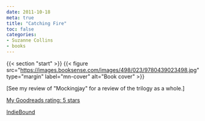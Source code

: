 ```yaml
---
date: 2011-10-18
meta: true
title: "Catching Fire"
toc: false
categories:
- Suzanne Collins
- books
---
```


{{< section "start" >}}
{{< figure src="https://images.booksense.com/images/498/023/9780439023498.jpg" type="margin" label="mn-cover" alt="Book cover" >}}

[See my review of "Mockingjay" for a review of the trilogy as a whole.]

[My Goodreads rating: 5 stars](https://www.goodreads.com/review/show/221921972)  

[IndieBound](https://www.indiebound.org/book/9780439023498)
